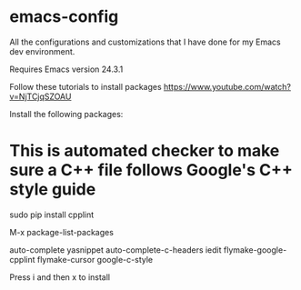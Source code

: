 emacs-config
=============

All the configurations and customizations that I have done for my Emacs dev environment.


Requires Emacs version 24.3.1


Follow these tutorials to install packages
https://www.youtube.com/watch?v=NjTCjqSZOAU

Install the following packages:
# This is automated checker to make sure a C++ file follows Google's C++ style guide
sudo pip install cpplint

M-x package-list-packages

auto-complete
yasnippet
auto-complete-c-headers
iedit
flymake-google-cpplint
flymake-cursor
google-c-style

Press i and then x to install



